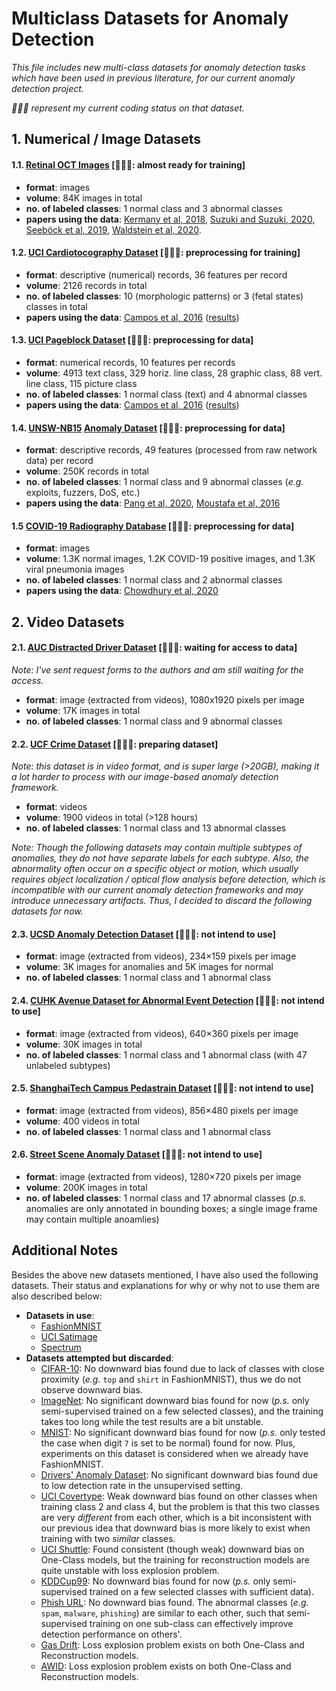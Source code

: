 # Multiclass Datasets for Anomaly Detection
*This file includes new multi-class datasets for anomaly detection tasks which have been used in previous literature, for our current anomaly detection project.*     

*🧑🏻‍🚀 represent my current coding status on that dataset.*


## 1. Numerical / Image Datasets
#### 1.1. [Retinal OCT Images](https://www.kaggle.com/paultimothymooney/kermany2018) [🧑🏻‍🚀: almost ready for training]
- **format**: images
- **volume**: 84K images in total
- **no. of labeled classes**: 1 normal class and 3 abnormal classes
- **papers using the data**: [Kermany et al, 2018](https://www.cell.com/cell/fulltext/S0092-8674(18)30154-5), [Suzuki and Suzuki, 2020](https://arxiv.org/abs/2001.05859v5), [Seeböck et al, 2019](https://arxiv.org/abs/1905.12806v1), [Waldstein et al, 2020](https://www.nature.com/articles/s41598-020-69814-1).

#### 1.2. [UCI Cardiotocography Dataset](https://www.kaggle.com/propanon/uci-cardiotocography) [🧑🏻‍🚀: preprocessing for training]
- **format**: descriptive (numerical) records, 36 features per record
- **volume**: 2126 records in total
- **no. of labeled classes**: 10 (morphologic patterns) or 3 (fetal states) classes in total
- **papers using the data**: [Campos et al, 2016](http://dx.doi.org/10.1007/s10618-015-0444-8) ([results](https://www.dbs.ifi.lmu.de/research/outlier-evaluation/DAMI/semantic/Cardiotocography/))

#### 1.3. [UCI Pageblock Dataset](https://archive.ics.uci.edu/ml/datasets/Page+Blocks+Classification) [🧑🏻‍🚀: preprocessing for data]
- **format**: numerical records, 10 features per records
- **volume**: 4913 text class, 329 horiz. line class, 28 graphic class, 88 vert. line class, 115 picture class
- **no. of labeled classes**: 1 normal class (text) and 4 abnormal classes
- **papers using the data**: [Campos et al, 2016](http://dx.doi.org/10.1007/s10618-015-0444-8) ([results](https://www.dbs.ifi.lmu.de/research/outlier-evaluation/DAMI/semantic/PageBlocks/))

#### 1.4. [UNSW-NB15](https://www.unsw.adfa.edu.au/unsw-canberra-cyber/cybersecurity/ADFA-NB15-Datasets/) [Anomaly Dataset](https://www.kaggle.com/mrwellsdavid/unsw-nb15) [🧑🏻‍🚀: preprocessing for data]
- **format**: descriptive records, 49 features (processed from raw network data) per record
- **volume**: 250K records in total
- **no. of labeled classes**: 1 normal class and 9 abnormal classes (*e.g.* exploits, fuzzers, DoS, etc.)
- **papers using the data**: [Pang et al, 2020](https://arxiv.org/abs/2009.06847v1), [Moustafa et al, 2016](https://www.tandfonline.com/doi/abs/10.1080/19393555.2015.1125974)

#### 1.5 [COVID-19 Radiography Database](https://www.kaggle.com/tawsifurrahman/covid19-radiography-database) [🧑🏻‍🚀: preprocessing for data]
- **format**: images
- **volume**: 1.3K normal images, 1.2K COVID-19 positive images, and 1.3K viral pneumonia images
- **no. of labeled classes**: 1 normal class and 2 abnormal classes
- **papers using the data**: [Chowdhury et al, 2020](https://arxiv.org/abs/2003.13145)



## 2. Video Datasets
#### 2.1. [AUC Distracted Driver Dataset](https://abouelnaga.io/projects/auc-distracted-driver-dataset/) [🧑🏻‍🚀: waiting for access to data]
*Note: I've sent request forms to the authors and am still waiting for the access.*
- **format**: image (extracted from videos), 1080x1920 pixels per image
- **volume**: 17K images in total
- **no. of labeled classes**: 1 normal class and 9 abnormal classes

#### 2.2. [UCF Crime Dataset](https://webpages.uncc.edu/cchen62/dataset.html) [🧑🏻‍🚀: preparing dataset]
*Note: this dataset is in video format, and is super large (>20GB), making it a lot harder to process with our image-based anomaly detection framework.*
- **format**: videos
- **volume**: 1900 videos in total (>128 hours)
- **no. of labeled classes**: 1 normal class and 13 abnormal classes

*Note: Though the following datasets may contain multiple subtypes of anomalies, they do not have separate labels for each subtype. Also, the abnormality often occur on a specific object or motion, which usually requires object localization / optical flow analysis before detection, which is incompatible with our current anomaly detection frameworks and may introduce unnecessary artifacts. Thus, I decided to discard the following datasets for now.*
#### 2.3. [UCSD Anomaly Detection Dataset](http://www.svcl.ucsd.edu/projects/anomaly/dataset.htm) [🧑🏻‍🚀: not intend to use]
- **format**: image (extracted from videos), 234×159 pixels per image
- **volume**: 3K images for anomalies and 5K images for normal
- **no. of labeled classes**: 1 normal class and 1 abnormal class

#### 2.4. [CUHK Avenue Dataset for Abnormal Event Detection](http://www.cse.cuhk.edu.hk/leojia/projects/detectabnormal/dataset.html) [🧑🏻‍🚀: not intend to use]
- **format**: image (extracted from videos), 640×360 pixels per image
- **volume**: 30K images in total
- **no. of labeled classes**: 1 normal class and 1 abnormal class (with 47 unlabeled subtypes)

#### 2.5. [ShanghaiTech Campus Pedastrain Dataset](https://svip-lab.github.io/dataset/campus_dataset.html) [🧑🏻‍🚀: not intend to use]
- **format**: image (extracted from videos), 856×480 pixels per image
- **volume**: 400 videos in total
- **no. of labeled classes**: 1 normal class and 1 abnormal class

#### 2.6. [Street Scene Anomaly Dataset](https://www.merl.com/demos/video-anomaly-detection) [🧑🏻‍🚀: not intend to use]
- **format**: image (extracted from videos), 1280×720 pixels per image
- **volume**: 200K images in total
- **no. of labeled classes**: 1 normal class and 17 abnormal classes (*p.s.* anomalies are only annotated in bounding boxes; a single image frame may contain multiple anoamlies)



## Additional Notes
Besides the above new datasets mentioned, I have also used the following datasets. Their status and explanations for why or why not to use them are also described below:
- **Datasets in use**:
    - [FashionMNIST](https://github.com/zalandoresearch/fashion-mnist)
    - [UCI Satimage](https://www.openml.org/d/182)
    - [Spectrum](https://github.com/ZIYU-DEEP/Anomaly-Detection-for-Spectrum)
- **Datasets attempted but discarded**:
    - [CIFAR-10](https://www.cs.toronto.edu/~kriz/cifar.html): No downward bias found due to lack of classes with close proximity (*e.g.* `top` and `shirt` in FashionMNIST), thus we do not observe downward bias.
    - [ImageNet](https://gist.github.com/yrevar/942d3a0ac09ec9e5eb3a): No significant downward bias found for now (*p.s.* only semi-supervised trained on a few selected classes), and the training takes too long while the test results are a bit unstable.
    - [MNIST](http://yann.lecun.com/exdb/mnist/): No significant downward bias found for now (*p.s.* only tested the case when digit `7` is set to be normal) found for now. Plus, experiments on this dataset is considered when we already have FashionMNIST.
    - [Drivers' Anomaly Dataset](https://github.com/okankop/Driver-Anomaly-Detection): No significant downward bias found due to low detection rate in the unsupervised setting.
    - [UCI Covertype](https://www.openml.org/d/150): Weak downward bias found on other classes when training class 2 and class 4, but the problem is that this two classes are very *different* from each other, which is a bit inconsistent with our previous idea that downward bias is more likely to exist when training with two *similar* classes.
    - [UCI Shuttle](https://www.openml.org/d/40685): Found consistent (though weak) downward bias on One-Class models, but the training for reconstruction models are quite unstable with loss explosion problem.
    - [KDDCup99](http://odds.cs.stonybrook.edu/http-kddcup99-dataset/): No downward bias found for now (*p.s.* only semi-supervised trained on a few selected classes with sufficient data).
    - [Phish URL](https://www.openml.org/d/42641): No downward bias found. The abnormal classes (*e.g.* `spam`, `malware`, `phishing`) are similar to each other, such that semi-supervised training on one sub-class can effectively improve detection performance on others'.
    - [Gas Drift](https://www.openml.org/d/1476): Loss explosion problem exists on both One-Class and Reconstruction models.
    - [AWID](http://icsdweb.aegean.gr/awid/features.html): Loss explosion problem exists on both One-Class and Reconstruction models.
